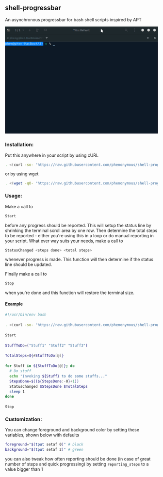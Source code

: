 ## shell-progressbar
An asynchronous progressbar for bash shell scripts inspired by APT

![bar](https://raw.githubusercontent.com/phenonymous/shell-progressbar/master/images/progressbar.gif)

### Installation:

Put this anywhere in your script by using cURL

```sh
. <(curl -so- "https://raw.githubusercontent.com/phenonymous/shell-progressbar/master/progress.sh")
```
or by using wget

```sh
. <(wget -qO- "https://raw.githubusercontent.com/phenonymous/shell-progressbar/master/progress.sh")
```

### Usage:

Make a call to

```sh
Start
```
before any progress should be reported. This will setup the status line by shrinking the terminal scroll area by one row.
Then determine the total steps to be reported - either you're using this in a loop or do manual reporting in your script. What ever way suits your needs, make a call to

```sh
StatusChanged <steps done> <total steps>
```
whenever progress is made. This function will then determine if the status line should be updated.

Finally make a call to

```sh
Stop
```
when you're done and this function will restore the terminal size.

#### Example

```sh
#!/usr/bin/env bash

. <(curl -so- "https://raw.githubusercontent.com/phenonymous/shell-progressbar/master/progress.sh")

Start

StuffToDo=("Stuff1" "Stuff2" "Stuff3")

TotalSteps=${#StuffToDo[@]}

for Stuff in ${StuffToDo[@]}; do
  # Do stuff
  echo "Invoking ${Stuff} to do some stuffs..."
  StepsDone=$((${StepsDone:-0}+1))
  StatusChanged $StepsDone $TotalSteps
  sleep 1
done

Stop
```

### Customization:

You can change foreground and background color by setting these variables, shown below with defaults
```sh
foreground="$(tput setaf 0)" # black
background="$(tput setaf 2)" # green
```
you can also tweak how often reporting should be done (in case of great number of steps and quick progressing) by setting `reporting_steps` to a value bigger than 1
